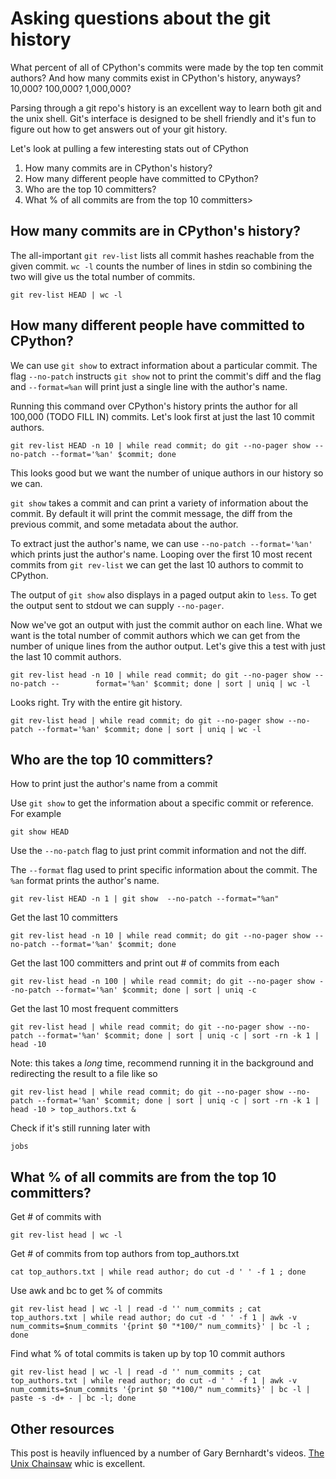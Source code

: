 # Asking questions about the git history

What percent of all of CPython's commits were made by the top ten
commit authors? And how many commits exist in CPython's history, anyways?
10,000? 100,000? 1,000,000? 

Parsing through a git repo's history is an excellent way to learn both
git and the unix shell. Git's interface is designed to be shell friendly
and it's fun to figure out how to get answers out of your git history.

Let's look at pulling a few interesting stats out of CPython

1. How many commits are in CPython's history?
2. How many different people have committed to CPython?
3. Who are the top 10 committers?
4. What % of all commits are from the top 10 committers>

## How many commits are in CPython's history?

The all-important `git rev-list` lists all commit hashes reachable from
the given commit. `wc -l` counts the number of lines
in stdin so combining the two will give us the total number of commits. 

```
git rev-list HEAD | wc -l
```

## How many different people have committed to CPython?

We can use `git show` to extract information about a particular commit.
The flag `--no-patch` instructs `git show` not to print the commit's
diff and the flag and `--format=%an` will print just a single line
with the author's name.

Running this command over CPython's history prints the author
for all 100,000 (TODO FILL IN) commits. Let's look first at just
the last 10 commit authors.

```
git rev-list HEAD -n 10 | while read commit; do git --no-pager show --no-patch --format='%an' $commit; done
```

This looks good but we want the number of unique authors in our history
so we can. 

`git show` takes a commit and can print a variety of information about
the commit. By default it will print the commit message, the diff from
the previous commit, and some metadata about the author.

To extract just the author's name, we can use `--no-patch
--format='%an'` which prints just the author's name. Looping over the
first 10 most recent commits from `git rev-list` we can get the last 10
authors to commit to CPython.

The output of `git show` also displays in a paged output akin to
`less`. To get the output sent to stdout we can supply `--no-pager`. 


Now we've got an output with just the commit author on each line. What
we want is the total number of commit authors which we can get from the
number of unique lines from the author output. Let's give this a test
with just the last 10 commit authors.

```
git rev-list head -n 10 | while read commit; do git --no-pager show --no-patch --        format='%an' $commit; done | sort | uniq | wc -l
```

Looks right. Try with the entire git history.

```
git rev-list head | while read commit; do git --no-pager show --no-patch --format='%an' $commit; done | sort | uniq | wc -l
```

## Who are the top 10 committers? 

How to print just the author's name from a commit

Use `git show` to get the information about a specific commit
or reference. For example

```
git show HEAD
```

Use the `--no-patch` flag to just print commit information and
not the diff.

The `--format` flag used to print specific information about the
commit. The `%an` format prints the author's name.

```
git rev-list HEAD -n 1 | git show  --no-patch --format="%an"
```

Get the last 10 committers

```
git rev-list head -n 10 | while read commit; do git --no-pager show --no-patch --format='%an' $commit; done
```

Get the last 100 committers and print out # of commits from each

```
git rev-list head -n 100 | while read commit; do git --no-pager show --no-patch --format='%an' $commit; done | sort | uniq -c
```

Get the last 10 most frequent committers

```
git rev-list head | while read commit; do git --no-pager show --no-patch --format='%an' $commit; done | sort | uniq -c | sort -rn -k 1 | head -10
```

Note: this takes a _long_ time, recommend running it in the background
and redirecting the result to a file like so

```
git rev-list head | while read commit; do git --no-pager show --no-patch --format='%an' $commit; done | sort | uniq -c | sort -rn -k 1 | head -10 > top_authors.txt &
```

Check if it's still running later with

```
jobs
```

## What % of all commits are from the top 10 committers?

Get # of commits with

```
git rev-list head | wc -l
```

Get # of commits from top authors from top_authors.txt

```
cat top_authors.txt | while read author; do cut -d ' ' -f 1 ; done
```

Use awk and bc to get % of commits

```
git rev-list head | wc -l | read -d '' num_commits ; cat top_authors.txt | while read author; do cut -d ' ' -f 1 | awk -v num_commits=$num_commits '{print $0 "*100/" num_commits}' | bc -l ; done
```

Find what % of total commits is taken up by top 10 commit authors

```
git rev-list head | wc -l | read -d '' num_commits ; cat top_authors.txt | while read author; do cut -d ' ' -f 1 | awk -v num_commits=$num_commits '{print $0 "*100/" num_commits}' | bc -l | paste -s -d+ - | bc -l; done
```


## Other resources

This post is heavily influenced by a number of Gary Bernhardt's videos.
[The Unix Chainsaw](https://mislav.net/2014/02/hidden-documentation/)
whic is excellent.

